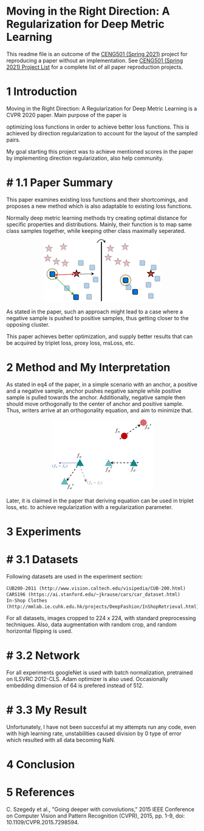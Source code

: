 # Moving in the Right Direction: A Regularization for Deep Metric Learning

This readme file is an outcome of the [CENG501 (Spring 2021)](http://kovan.ceng.metu.edu.tr/~sinan/DL/) project for reproducing a paper without an implementation. See [CENG501 (Spring 2021) Project List](https://github.com/sinankalkan/CENG501-Spring2021) for a complete list of all paper reproduction projects.

#  1 Introduction

Moving in the Right Direction: A Regularization for Deep Metric Learning is a CVPR 2020 paper. Main purpose of the paper is 

optimizing loss functions in order to achieve better loss functions. This is achieved by direction regularization to account for the layout of the sampled pairs.

My goal starting this project was to achieve mentioned scores in the paper by implementing direction regularization, also help community.

# # 1.1 Paper Summary

This paper examines existing loss functions and their shortcomings, and proposes a new method which is also adaptable to existing loss functions.

Normally deep metric learning methods try creating optimal distance for specific properties and distributions. Mainly, their function is to map same class samples 
together, while keeping other class maximally seperated. 

<p align="center">
  <img src="1.png">
</p>
As stated in the paper, such an approach might lead to a case where a negative sample is pushed to positive samples, thus getting closer to the opposing cluster.

This paper achieves better optimization, and supply better results that can be acquired by triplet loss, proxy loss, msLoss, etc. 


# 2 Method and My Interpretation

As stated in eq4 of the paper,  in a simple scenario with an anchor, a positive and a negative sample, anchor pushes negative sample while positive sample is pulled towards the anchor.
Additionally, negative sample then should move orthogonally to the center of anchor and positive sample. Thus, writers arrive at an orthogonality equation, and aim to minimize that. 

<p align="center">
  <img src="2.png">
</p>

Later, it is claimed in the paper that deriving equation can be used in triplet loss, etc. to achieve regularization with a regularization parameter.


# 3 Experiments

# # 3.1 Datasets

Following datasets are used in the experiment section:

    CUB200-2011 (http://www.vision.caltech.edu/visipedia/CUB-200.html)
    CARS196 (https://ai.stanford.edu/~jkrause/cars/car_dataset.html)
    In-Shop Clothes (http://mmlab.ie.cuhk.edu.hk/projects/DeepFashion/InShopRetrieval.html)

For all datasets, images cropped to 224 x 224, with standard preprocessing techniques. Also, data augmentation with random crop, and random horizontal flipping is used. 

# # 3.2 Network

For all experiments googleNet is used with batch normalization, pretrained on ILSVRC 2012-CLS. Adam optimizer is also used. Occasionally embedding dimension of 64 is prefered instead of 512.

# # 3.3 My Result

Unfortunately, I have not been succesful at my attempts run any code, even with high learning rate, unstabilities caused division by 0 type of error which resulted with all data becoming NaN.

# 4 Conclusion


# 5 References 

C. Szegedy et al., "Going deeper with convolutions," 2015 IEEE Conference on Computer Vision and Pattern Recognition (CVPR), 2015, pp. 1-9, doi: 10.1109/CVPR.2015.7298594.




